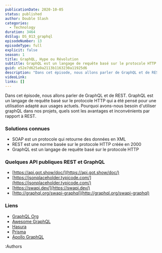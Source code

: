 ```yaml
---
publicationDate: 2020-10-05
status: published
author: Double Slash
categories:
  - Technology
duration: 3464
dsSlug: DS_013_graphql
episodeNumber: 13
episodeType: full
explicit: false
season: 1
title: GraphQL, Hype ou Révolution
subtitle: GraphQL est un langage de requête basé sur le protocole HTTP qui a été pensé pour une utilisation adapté aux usages actuels
guid: e52e7d625a9a2113b1163230a11925d6
description: "Dans cet épisode, nous allons parler de GraphQL et de REST. GraphQL est un langage de requête basé sur le protocole HTTP qui a été pensé pour une utilisation adapté aux usages actuels. Pourquoi avons-nous besoin d'utiliser graphQL dans nos projets, quels sont les avantages et inconvénients par rapport à REST. Solutions connues SOAP est un protocole qui retourne des données en XML REST est une norme basée sur le protocole HTTP créée en 2000 GraphQL est un langage de requête basé sur le protocole HTTP Quelques API publiques REST et GraphQL https://api.got.show/doc/ https://jsonplaceholder.typicode.com/ https://swapi.dev/ http://graphql.org/swapi-graphql Liens GraphQL Org Awesome GraphQL Hasura Prisma Apollo GraphQL Podcast présenté par : Alexandre Duval @xlanex6 Patrick Faramaz @PatrickFaramaz"
videoLink: 
links: []
---
```


Dans cet épisode, nous allons parler de GraphQL et de REST.
GraphQL est un langage de requête basé sur le protocole HTTP qui a été pensé pour une utilisation adapté aux usages actuels.
Pourquoi avons-nous besoin d'utiliser graphQL dans nos projets, quels sont les avantages et inconvénients par rapport à REST.

### Solutions connues

- SOAP est un protocole qui retourne des données en XML
- REST est une norme basée sur le protocole HTTP créée en 2000
- GraphQL est un langage de requête basé sur le protocole HTTP

### Quelques API publiques REST et GraphQL

- [https://api.got.show/doc/](https://api.got.show/doc/)
- [https://jsonplaceholder.typicode.com/](https://jsonplaceholder.typicode.com/)
- [https://swapi.dev/](https://swapi.dev/)
- [http://graphql.org/swapi-graphql](http://graphql.org/swapi-graphql)

### Liens

- [GraphQL Org](https://graphql.org/)
- [Awesome GraphQL](https://github.com/chentsulin/awesome-graphql)
- [Hasura](https://hasura.io/)
- [Prisma](https://www.prisma.io/)
- [Apollo GraphQL](https://github.com/apollographql)

:Authors
